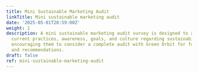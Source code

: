 ```yaml
---
title: Mini Sustainable Marketing Audit
linkTitle: Mini sustainable marketing audit
date: '2025-05-01T20:59:00Z'
weight: 1
description: A mini sustainable marketing audit survey is designed to assess clients'
  current practices, awareness, goals, and culture regarding sustainability in marketing,
  encouraging them to consider a complete audit with Green Orbit for further insights
  and recommendations.
draft: false
ref: mini-sustainable-marketing-audit
---
```


